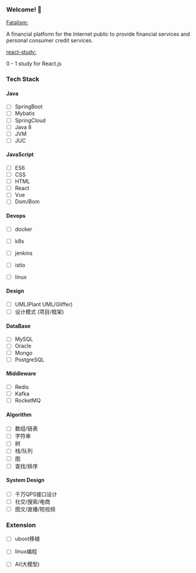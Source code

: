 ### Welcome! 👋

[Fatalism: ](https://github.com/daybreak-code/react-study)

A financial platform for the Internet public to provide financial services and personal consumer credit services. 

[react-study: ](https://github.com/daybreak-code/react-study)

0 - 1 study for React.js

### Tech Stack

#### Java
- [ ] SpringBoot
- [ ] Mybatis
- [ ] SpringCloud
- [ ] Java 8
- [ ] JVM
- [ ] JUC

#### JavaScript
- [ ] ES6
- [ ] CSS
- [ ] HTML
- [ ] React
- [ ] Vue
- [ ] Dom/Bom

#### Devops
- [ ] docker
- [ ] k8s
- [ ] jenkins
- [ ] istio
- [ ] linux
 

#### Design
- [ ] UML(Plant UML/Gliffer)
- [ ] 设计模式 (项目/框架)

#### DataBase
- [ ] MySQL
- [ ] Oracle
- [ ] Mongo
- [ ] PostgreSQL

#### Middleware
- [ ] Redis
- [ ] Kafka
- [ ] RocketMQ

#### Algorithm
- [ ] 数组/链表
- [ ] 字符串
- [ ] 树
- [ ] 栈/队列
- [ ] 图
- [ ] 查找/排序

#### System Design
- [ ] 千万QPS接口设计
- [ ] 社交/搜索/电商
- [ ] 图文/直播/短视频

### Extension
- [ ] uboot移植
- [ ] linux编程
- [ ] AI(大模型)

